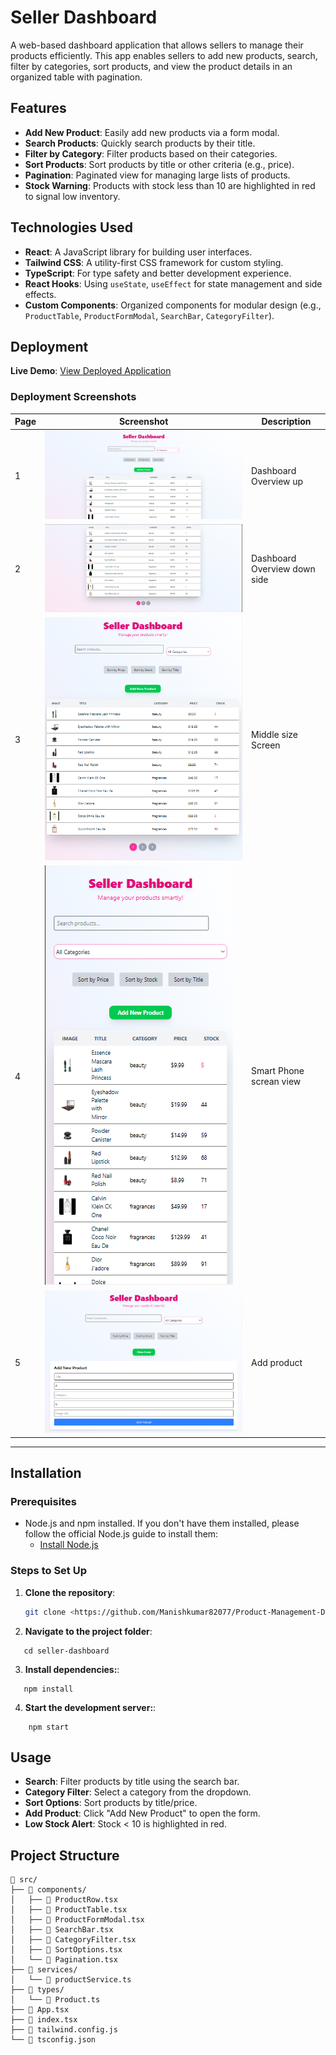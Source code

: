 # Seller Dashboard

A web-based dashboard application that allows sellers to manage their products efficiently. This app enables sellers to add new products, search, filter by categories, sort products, and view the product details in an organized table with pagination.

## Features

- **Add New Product**: Easily add new products via a form modal.
- **Search Products**: Quickly search products by their title.
- **Filter by Category**: Filter products based on their categories.
- **Sort Products**: Sort products by title or other criteria (e.g., price).
- **Pagination**: Paginated view for managing large lists of products.
- **Stock Warning**: Products with stock less than 10 are highlighted in red to signal low inventory.

## Technologies Used

- **React**: A JavaScript library for building user interfaces.
- **Tailwind CSS**: A utility-first CSS framework for custom styling.
- **TypeScript**: For type safety and better development experience.
- **React Hooks**: Using `useState`, `useEffect` for state management and side effects.
- **Custom Components**: Organized components for modular design (e.g., `ProductTable`, `ProductFormModal`, `SearchBar`, `CategoryFilter`).

## Deployment

**Live Demo**: [View Deployed Application](https://product-managment-dashboard-sand.vercel.app)  

### Deployment Screenshots

| Page | Screenshot | Description |
|------|------------|-------------|
| 1    | ![Page1](ss/page1.png) | Dashboard Overview up  |
| 2    | ![Page2](ss/page2.png) | Dashboard Overview  down side  |
| 3    | ![Page3](ss/page3.png) | Middle size Screen|
| 4    | ![Page4](ss/page4.png) | Smart Phone screan view |
| 5    | ![page5](ss/page5.png) | Add product |

---
## Installation

### Prerequisites

- Node.js and npm installed. If you don't have them installed, please follow the official Node.js guide to install them:
  - [Install Node.js](https://nodejs.org/)

### Steps to Set Up

1. **Clone the repository**:

   ```bash
   git clone <https://github.com/Manishkumar82077/Product-Management-Dashboard>
2. **Navigate to the project folder**:
 ```
    cd seller-dashboard
 ```

3. **Install dependencies:**:
 ```
    npm install
 ```

4. **Start the development server:**:
```
    npm start
```


## Usage

- **Search**: Filter products by title using the search bar.  
- **Category Filter**: Select a category from the dropdown.  
- **Sort Options**: Sort products by title/price.  
- **Add Product**: Click "Add New Product" to open the form.  
- **Low Stock Alert**: Stock < 10 is highlighted in red.  


## Project Structure

```plaintext
📁 src/
├── 📁 components/
│   ├── 📄 ProductRow.tsx
│   ├── 📄 ProductTable.tsx
│   ├── 📄 ProductFormModal.tsx
│   ├── 📄 SearchBar.tsx
│   ├── 📄 CategoryFilter.tsx
│   ├── 📄 SortOptions.tsx
│   └── 📄 Pagination.tsx
├── 📁 services/
│   └── 📄 productService.ts
├── 📁 types/
│   └── 📄 Product.ts
├── 📄 App.tsx
├── 📄 index.tsx
├── 📄 tailwind.config.js
└── 📄 tsconfig.json
